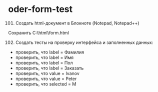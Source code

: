 # oder-form-test
101. Создать html-документ в Блокноте (Notepad, Notepad++)

Сохранить C:\html\form.html

102. Создать тесты на проверку интерфейса и заполненных данных:
- проверить, что label = Фамилия
- проверить, что label = Имя
- проверить, что label = Пол
- проверить, что label = Заказать
- проверить, что value = Ivanov
- проверить, что value = Peter
- проверить, что selected = М
